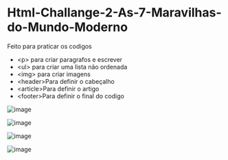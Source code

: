 # Html-Challange-2-As-7-Maravilhas-do-Mundo-Moderno
Feito para praticar os codigos
<ul>
<li>&lt;p> para criar paragrafos e escrever</li>
<li>&lt;ul> para criar uma lista não ordenada</li>
<li>&lt;img> para criar imagens</li>
<li>&lt;header>Para definir o cabeçalho</li>
<li>&lt;article>Para definir o artigo</li>
<li>&lt;footer>Para definir o final do codigo</li>
</ul>

![image](https://github.com/user-attachments/assets/c6457807-e292-473d-93d5-ff5e22b87496)


![image](https://github.com/user-attachments/assets/629f17cf-9d59-485d-a721-d25b82bc41e9)


![image](https://github.com/user-attachments/assets/21d76167-3fcd-4013-a7c1-f100c7183287)


![image](https://github.com/user-attachments/assets/f023f44b-2fab-4be2-809e-d9559fb6e24c)
